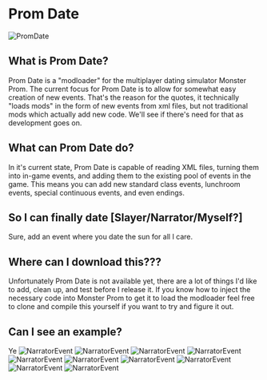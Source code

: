 # Prom Date
![PromDate](https://i.imgur.com/ObCXYMp.png)

## What is Prom Date?
Prom Date is a "modloader" for the multiplayer dating simulator Monster Prom. The current focus for Prom Date is to allow for somewhat easy creation of new events. That's the reason for the quotes, it technically "loads mods" in the form of new events from xml files, but not traditional mods which actually add new code. We'll see if there's need for that as development goes on.

## What can Prom Date do?
In it's current state, Prom Date is capable of reading XML files, turning them into in-game events, and adding them to the existing pool of events in the game. This means you can add new standard class events, lunchroom events, special continuous events, and even endings.

## So I can finally date [Slayer/Narrator/Myself?]
Sure, add an event where you date the sun for all I care.

## Where can I download this???
Unfortunately Prom Date is not available yet, there are a lot of things I'd like to add, clean up, and test before I release it. If you know how to inject the necessary code into Monster Prom to get it to load the modloader feel free to clone and compile this yourself if you want to try and figure it out.

## Can I see an example?
Ye
![NarratorEvent](https://i.imgur.com/qUBeM4H.png)
![NarratorEvent](https://imgur.com/KmF2Gic.png)
![NarratorEvent](https://imgur.com/gTvW3Uh.png)
![NarratorEvent](https://imgur.com/wxj60DA.png)
![NarratorEvent](https://imgur.com/XU8guso.png)
![NarratorEvent](https://imgur.com/tNMg7BA.png)
![NarratorEvent](https://imgur.com/KB0U7at.png)
![NarratorEvent](https://imgur.com/lKkk5Gi.png)
![NarratorEvent](https://imgur.com/hykF3SJ.png)
![NarratorEvent](https://imgur.com/D7ggX2g.png)
